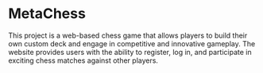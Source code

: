 # MetaChess
This project is a web-based chess game that allows players to build their own custom deck and engage in competitive and innovative gameplay. The website provides users with the ability to register, log in, and participate in exciting chess matches against other players.
